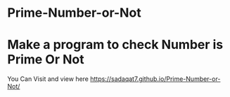 # Prime-Number-or-Not
# Make a program to check Number is Prime Or Not
You Can Visit and view here https://sadaqat7.github.io/Prime-Number-or-Not/
